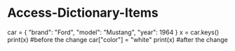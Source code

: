 # Access-Dictionary-Items
car = { "brand": "Ford", "model": "Mustang", "year": 1964 }  x = car.keys()  print(x) #before the change  car["color"] = "white"  print(x) #after the change

